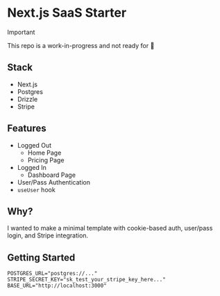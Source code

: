 # Next.js SaaS Starter

> [!IMPORTANT]  
> This repo is a work-in-progress and not ready for 👀

## Stack

- Next.js
- Postgres
- Drizzle
- Stripe

## Features

- Logged Out
  - Home Page
  - Pricing Page
- Logged In
  - Dashboard Page
- User/Pass Authentication
- `useUser` hook

## Why?

I wanted to make a minimal template with cookie-based auth, user/pass login, and Stripe integration.

## Getting Started

```
POSTGRES_URL="postgres://..."
STRIPE_SECRET_KEY="sk_test_your_stripe_key_here..."
BASE_URL="http://localhost:3000"

```
